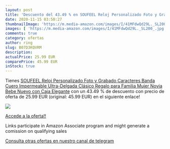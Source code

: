 ```yaml
---
layout: post
title: 'Descuento del 43.49 % en SOUFEEL Reloj Personalizado Foto y Graba'
date: 2020-11-15 03:50:27
thumbnailImage: 'https://m.media-amazon.com/images/I/41MFdwQd29L._SL200_.jpg'
images: [ 'https://m.media-amazon.com/images/I/41MFdwQd29L._SL200_.jpg' ]
comments: true
category: ofertas
author: ring
slug: B07D3KQVRM
description:
actualPrice: 25.99 EUR
comparePrice: 45.99 EUR
inStock: true
---
```


Tienes [SOUFEEL Reloj Personalizado Foto y Grabado Caracteres Banda Cuero Impermeable Ultra-Delgada Clásico Regalo para Familia Mujer Novia Bebe Nuevo con Caja Elegante](https://www.amazon.es/dp/B07D3KQVRM/?tag=redken-21) con un 43.49 % de descuento con precio de oferta de 25.99 EUR (original: 45.99 EUR) en el siguiente enlace!

[![](https://m.media-amazon.com/images/I/41MFdwQd29L._SL200_.jpg)](https://www.amazon.es/dp/B07D3KQVRM/?tag=redken-21)

[Accede a la oferta!!](https://www.amazon.es/dp/B07D3KQVRM/?tag=redken-21)

Links participate in Amazon Associate program and might generate a comission on qualifying sales

[Consulta otras ofertas en nuestro canal de telegram](https://t.me/s/ofertas25)
